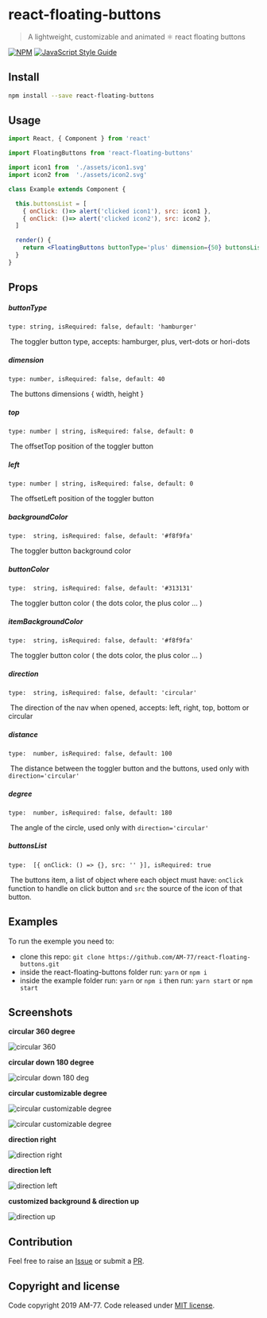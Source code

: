 # react-floating-buttons

> A lightweight, customizable and animated ⚛️ react floating buttons

[![NPM](https://img.shields.io/npm/v/react-floating-buttons.svg)](https://www.npmjs.com/package/react-floating-buttons) [![JavaScript Style Guide](https://img.shields.io/badge/code_style-standard-brightgreen.svg)](https://standardjs.com)

## Install

```bash
npm install --save react-floating-buttons
```

## Usage

```jsx
import React, { Component } from 'react'

import FloatingButtons from 'react-floating-buttons'

import icon1 from  './assets/icon1.svg'
import icon2 from  './assets/icon2.svg'

class Example extends Component {

  this.buttonsList = [
    { onClick: ()=> alert('clicked icon1'), src: icon1 },
    { onClick: ()=> alert('clicked icon2'), src: icon2 },
  ]

  render() {
    return <FloatingButtons buttonType='plus' dimension={50} buttonsList={this.buttonsList}  top={'calc(50% - 25px)'} left={'5%'} direction="right" />
  }
}
```



## Props



##### buttonType

`type: string, isRequired: false, default: 'hamburger'`

​	The toggler button type, accepts: hamburger, plus, vert-dots or hori-dots

##### dimension

`type: number, isRequired: false, default: 40`

​	The buttons dimensions { width, height }

##### top

`type: number | string, isRequired: false, default: 0`

​	The offsetTop position of the toggler button

##### left

`type: number | string, isRequired: false, default: 0`

​	The offsetLeft position of the toggler button

##### backgroundColor

`type:  string, isRequired: false, default: '#f8f9fa'`

​	The toggler button background color

##### buttonColor

`type:  string, isRequired: false, default: '#313131'`	

​	The toggler button color  ( the dots color, the plus color ... )

##### itemBackgroundColor

`type:  string, isRequired: false, default: '#f8f9fa'`

​	The toggler button color  ( the dots color, the plus color ... )

##### direction

`type:  string, isRequired: false, default: 'circular'`

​	The direction of the nav when opened, accepts: left, right, top, bottom or circular

##### distance

`type:  number, isRequired: false, default: 100`

​	The distance between the toggler button and the buttons, used only with `direction='circular'`

##### degree

`type:  number, isRequired: false, default: 180`

​	The angle of the circle, used only with `direction='circular'`

##### buttonsList

`type:  [{ onClick: () => {}, src: '' }], isRequired: true`

​	The buttons item, a list of object where each object must have: `onClick` function to handle on click button and `src` the source of the icon of that button.



## Examples

To run the exemple you need to:

-   clone this repo: `git clone https://github.com/AM-77/react-floating-buttons.git`
-   inside the react-floating-buttons folder run: `yarn` or `npm i`
-   inside the example folder run: `yarn` or `npm i` then run: `yarn start` or `npm start`



## Screenshots

**circular 360 degree**

![circular 360](./screenshots/360.gif)



**circular down 180 degree**

![circular down 180 deg](./screenshots/down-180.gif)

**circular customizable degree**

![circular customizable degree](./screenshots/270.gif)

![circular customizable degree](./screenshots/down-90.gif)

**direction right**

![direction right](./screenshots/right.gif)



**direction left**

![direction left](./screenshots/left.gif)

**customized background & direction up**

![direction up](./screenshots/up.gif)





## Contribution

Feel free to raise an [Issue](https://github.com/AM-77/react-floating-buttons/issues) or submit a [PR](https://github.com/AM-77/react-floating-buttons/pulls).

## Copyright and license

Code copyright 2019 AM-77. Code released under [MIT license](https://github.com/AM-77/react-floating-buttonss/blob/master/LICENSE).